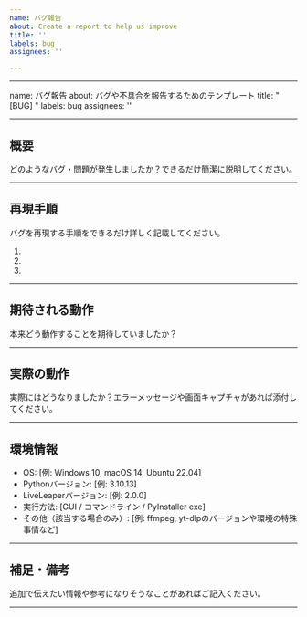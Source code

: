 ```yaml
---
name: バグ報告
about: Create a report to help us improve
title: ''
labels: bug
assignees: ''

---
```


---
name: バグ報告
about: バグや不具合を報告するためのテンプレート
title: "[BUG] "
labels: bug
assignees: ''

---

## 概要

どのようなバグ・問題が発生しましたか？できるだけ簡潔に説明してください。

---

## 再現手順

バグを再現する手順をできるだけ詳しく記載してください。

1. 
2. 
3. 

---

## 期待される動作

本来どう動作することを期待していましたか？

---

## 実際の動作

実際にはどうなりましたか？エラーメッセージや画面キャプチャがあれば添付してください。

---

## 環境情報

- OS: [例: Windows 10, macOS 14, Ubuntu 22.04]
- Pythonバージョン: [例: 3.10.13]
- LiveLeaperバージョン: [例: 2.0.0]
- 実行方法: [GUI / コマンドライン / PyInstaller exe]
- その他（該当する場合のみ）: [例: ffmpeg, yt-dlpのバージョンや環境の特殊事情など]

---

## 補足・備考

追加で伝えたい情報や参考になりそうなことがあればご記入ください。

---
